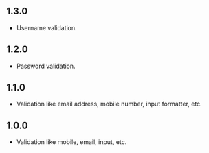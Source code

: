 ## 1.3.0

* Username validation.

## 1.2.0

* Password validation.

## 1.1.0

* Validation like email address, mobile number, input formatter, etc.

## 1.0.0

* Validation like mobile, email, input, etc.
